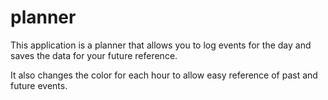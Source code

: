 # planner
This application is a planner that allows you to log events for the day and saves the data for your future reference. 

It also changes the color for each hour to allow easy reference of past and future events.